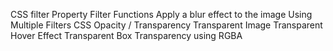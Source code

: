 CSS filter Property
Filter Functions
Apply a blur effect to the image
Using Multiple Filters
CSS Opacity / Transparency
Transparent Image
Transparent Hover Effect
Transparent Box
Transparency using RGBA
